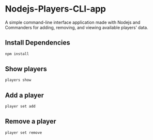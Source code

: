 # Nodejs-Players-CLI-app

A simple command-line interface application made with Nodejs and Commanders for adding, removing, and viewing available players' data.

## Install Dependencies
```bash
npm install
```

## Show players
```bash
players show
```

## Add a player
```bash
player set add
```

## Remove a player
```bash
player set remove
```

